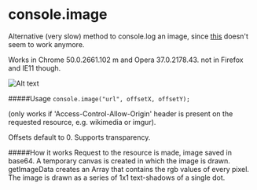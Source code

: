 # console.image
Alternative (very slow) method to console.log an image, since [this](https://github.com/adriancooney/console.image) doesn't seem to work anymore.

Works in Chrome 50.0.2661.102 m and Opera 37.0.2178.43. not in Firefox and IE11 though.

![Alt text](http://i.imgur.com/yOW4Pzi.jpg)

#####Usage
`console.image("url", offsetX, offsetY);`

(only works if 'Access-Control-Allow-Origin' header is present on the requested resource, e.g. wikimedia or imgur).

Offsets default to 0. Supports transparency.

#####How it works
Request to the resource is made, image saved in base64. A temporary canvas is created in which the image is drawn.
getImageData creates an Array that contains the rgb values of every pixel.
The image is drawn as a series of 1x1 text-shadows of a single dot.




